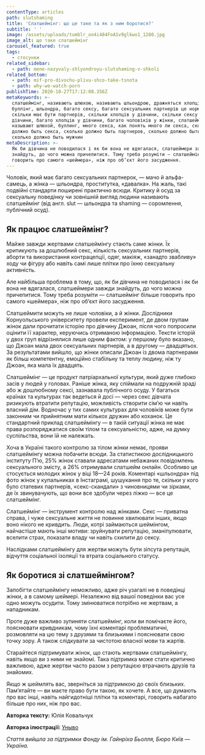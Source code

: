 ```yaml
---
contentType: articles
path: slutshaming
title: 'Слатшеймінг: що це таке та як з ним боротися?'
subtitle: ' '
image: /assets/uploads/tumblr_on4i484FoA1v9glkwo1_1280.jpg
image_alt: що таке слатшеймінг
carousel_featured: true
tags:
  - стосунки
related_sidebar:
  - path: mene-nazyvaly-shlyondroyu-slutshaming-v-shkoli
related_bottom:
  - path: mif-pro-divochu-plivu-shco-take-tsnota
  - path: why-we-watch-porn
publishTime: 2020-10-27T17:12:08.356Z
metaKeywords: >-
  слатшеймінг, називають шлюхою, називають шльондрою, дражняться хлопці,
  буллінг, шльондра, багато сексу, багато сексуальних партнерів це нормально,
  скільки має бути партнерів, скільки хлопців у дівчини, скільки сексу у
  дівчини, багато хлопців у дівчини, багато чоловіків у жінки, слатшейминг,
  называют шлюхой, буллинг, много секса, как понять много ли секса, сколько
  должно быть секса, сколько должно быть партнеров, сколько должно быть парней,
  сколько должно быть мужчин
metaDescription: >-
  Як би дівчина не поводилася і як би вона не вдягалася, слатшеймери завжди
  знайдуть, до чого можна причепитися. Тому треба розуміти — слатшеймінг більше
  говорить про самого «шеймера», ніж про об’єкт його засудження.
---
```

Чоловік, який має багато сексуальних партнерок, — мачо й альфа-самець, а жінка — шльондра, проститутка, «давалка». На жаль, такі подвійні стандарти поширені практично всюди. Критику й осуд за сексуальну поведінку чи зовнішній вигляд людини називають слатшеймінг (від англ. slut — шльондра та shaming — соромлення, публічний осуд). 

## Як працює слатшеймінг?

Майже завжди жертвами слатшеймінгу стають саме жінки. Їх критикують за дошлюбний секс, кількість сексуальних партнерів, аборти та використання контрацепції, одяг, макіяж, «занадто звабливу» ходу чи фігуру або навіть самі лише плітки про їхню сексуальну активність. 

Але найбільша проблема в тому, що, як би дівчина не поводилася і як би вона не вдягалася, слатшеймери завжди знайдуть, до чого можна причепитися. Тому треба розуміти — слатшеймінг більше говорить про самого «шеймера», ніж про об’єкт його засудження.

Слатшеймити можуть не лише чоловіки, а й жінки. Дослідники Корнуольського університету провели експеримент, де двом групам жінок дали прочитати історію про дівчину Джоан, після чого попросили оцінити її характер, керуючись отриманою інформацією. Тексти історій у двох груп відрізнялися лише одним фактом: у першому було вказано, що Джоан мала двох сексуальних партнерів, а в другому — двадцятьох. За результатами вийшло, що жінки описали Джоан із двома партнерами як більш компетентну, емоційно стабільну та теплу людину, ніж ту Джоан, яка мала їх двадцять. 

Слатшеймінг — це продукт патріархальної культури, який дуже глибоко засів у людей у головах. Раніше жінка, яку спіймали на подружній зраді або ж дошлюбному сексі, зазнавала публічного осуду. У багатьох країнах та культурах так ведеться й досі — через секс дівчата ризикують втратити репутацію, можливість створити сім’ю чи навіть власний дім. Водночас у тих самих культурах для чоловіків може бути законним чи прийнятним мати кількох дружин або коханок. Це стандартний приклад слатшеймінгу — в такій ситуації жінка не має права розпоряджатися своїм тілом та сексуальністю, адже, на думку суспільства, вони їй не належать. 

Хоча в Україні такого контролю за тілом жінки немає, прояви слатшеймінгу можна побачити всюди. За статистикою дослідницького інституту П’ю, 25% жінок ставали адресатами небажаних повідомлень сексуального змісту, а 26% отримували слатшейм онлайн. Особливо це стосується молодих жінок у віці 18—24 років. Коментарі «шльондра» під фото жінок у купальниках в Інстаграмі, шушукання про те, скільки у кого було статевих партнерів, «секс-скандали» з чиновницями чи зірками, де їх звинувачують, що вони все здобули через ліжко — все це слатшеймінг. 

Слатшеймінг — інструмент контролю над жінками. Секс — приватна справа, і чуже сексуальне життя не повинне хвилювати інших, якщо воно нікого не кривдить. Люди, котрі займаються шеймінгом, найчастіше мають інші мотиви: зруйнувати репутацію, зманіпулювати, вселити страх, показати владу чи навіть схилити до сексу. 

Наслідками слатшеймінгу для жертви можуть бути зіпсута репутація, відчуття соціальної ізоляції та втрата соціального статусу.

## Як боротися зі слатшеймінгом?

Запобігти слатшеймінгу неможливо, адже річ узагалі не в поведінці жінки, а в самому шеймері. Незалежно від вашої поведінки вас усе одно можуть осудити. Тому змінюватися потрібно не жертвам, а нападникам. 

Проте дуже важливо зупиняти слатшеймінг, коли ви помічаєте його, пояснювати кривдникам, чому їхні коментарі проблематичні, розмовляти на цю тему з друзями та близькими і пояснювати свою точку зору. А також слідкувати за чистотою власної мови та жартів. 

Старайтеся підтримувати жінок, що стають жертвами слатшеймінгу, навіть якщо ви з ними не знайомі. Така підтримка може стати критично важливою, адже жертви часто разом з репутацією втрачають друзів та знайомих. 

Якщо ж шеймлять вас, зверніться за підтримкою до своїх близьких. Пам’ятайте —  ви маєте право бути такою, як хочете. А все, що думають про вас інші, навіть найгидотніші плітки та коментарі, говорить набагато більше про них, ніж про вас. 

**Авторка тексту:** Юлія Ковальчук

**Авторка ілюстрації:** [Уныво](https://www.instagram.com/unyvo_/)



*Стаття вийшла за підтримки Фонду ім. Гайнріха Бьолля, Бюро Київ — Україна.*
